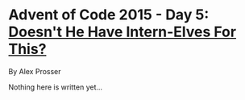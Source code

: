 # Advent of Code 2015 - Day 5: [Doesn&apos;t He Have Intern-Elves For This?](https://adventofcode.com/2015/day/5)
By Alex Prosser

Nothing here is written yet...